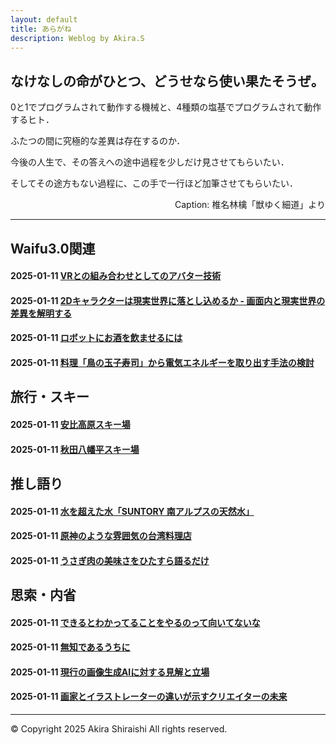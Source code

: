 ```yaml
---
layout: default
title: あらがね
description: Weblog by Akira.S
---
```


## **なけなしの命がひとつ、どうせなら使い果たそうぜ。**
0と1でプログラムされて動作する機械と、4種類の塩基でプログラムされて動作するヒト．

ふたつの間に究極的な差異は存在するのか．

今後の人生で、その答えへの途中過程を少しだけ見させてもらいたい．

そしてその途方もない過程に、この手で一行ほど加筆させてもらいたい．
<p style="text-align:right;">Caption: 椎名林檎「獣ゆく細道」より</p>

---

## Waifu3.0関連
#### 2025-01-11 [VRとの組み合わせとしてのアバター技術](/sample)
#### 2025-01-11 [2Dキャラクターは現実世界に落とし込めるか - 画面内と現実世界の差異を解明する](/sample)
#### 2025-01-11 [ロボットにお酒を飲ませるには](/sample)
#### 2025-01-11 [料理「鳥の玉子寿司」から電気エネルギーを取り出す手法の検討](/sample)

## 旅行・スキー
#### 2025-01-11 [安比高原スキー場](/sample)
#### 2025-01-11 [秋田八幡平スキー場](/sample)

## 推し語り
#### 2025-01-11 [水を超えた水「SUNTORY 南アルプスの天然水」](/sample)
#### 2025-01-11 [原神のような雰囲気の台湾料理店](/sample)
#### 2025-01-11 [うさぎ肉の美味さをひたすら語るだけ](/sample)

## 思索・内省
#### 2025-01-11 [できるとわかってることをやるのって向いてないな](/sample)
#### 2025-01-11 [無知であるうちに](/sample)
#### 2025-01-11 [現行の画像生成AIに対する見解と立場](/sample)
#### 2025-01-11 [画家とイラストレーターの違いが示すクリエイターの未来](/sample)

--- 
© Copyright 2025 Akira Shiraishi All rights reserved.  
